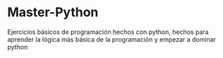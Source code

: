 # Master-Python
Ejercicios básicos de programación hechos con python, 
hechos para aprender la lógica más básica de la programación 
y empezar a dominar python 
